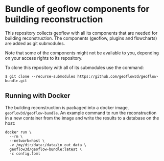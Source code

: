 # Bundle of geoflow components for building reconstruction

This repository collects geoflow with all its components that are needed for building reconstruction.
The components (geoflow, plugins and flowcharts) are added as git submodules.

Note that some of the components might not be available to you, depending on your access rights to its repository.

To clone this repository with all of its submodules use the command:

```
$ git clone --recurse-submodules https://github.com/geoflow3d/geoflow-bundle.git
```

## Running with Docker

The building reconstruction is packaged into a docker image, `geoflow3d/geoflow-bundle`.
An example command to run the reconstruction in a new container from the image and write the results to a database on the host:

```shell
docker run \
  --rm \
  --network=host \
  -v /my/dir/data:/data/in_out_data \
  geoflow3d/geoflow-bundle:latest \
  -c config.toml
```